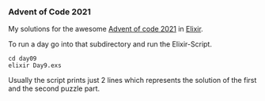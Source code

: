 ### Advent of Code 2021

My solutions for the awesome [Advent of code 2021](https://adventofcode.com/2021/) in [Elixir](https://elixir-lang.org/).

To run a day go into that subdirectory and run the Elixir-Script.
```
cd day09
elixir Day9.exs
```

Usually the script prints just 2 lines which represents the solution of the first and the second puzzle part.
